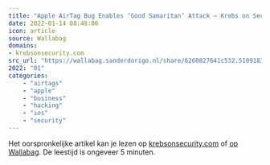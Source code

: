```yaml
---
title: "Apple AirTag Bug Enables ‘Good Samaritan’ Attack – Krebs on Security"
date: 2022-01-14 08:48:06
icon: article
source: Wallabag
domains:
- krebsonsecurity.com
src_url: "https://wallabag.sanderdorigo.nl/share/6260827641c532.51091837"
2022: "01"
categories:
    - "airtags"
    - "apple"
    - "business"
    - "hacking"
    - "ios"
    - "security"
---
```

Het oorspronkelijke artikel kan je lezen op [krebsonsecurity.com](https://krebsonsecurity.com/2021/09/apple-airtag-bug-enables-good-samaritan-attack/) of [op Wallabag](https://wallabag.sanderdorigo.nl/share/6260827641c532.51091837). De leestijd is ongeveer 5 minuten.